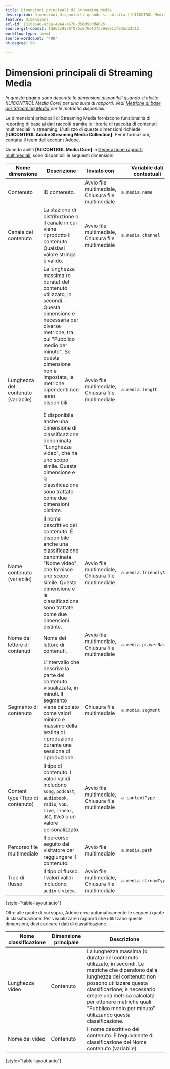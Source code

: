 ```yaml
---
title: Dimensioni principali di Streaming Media
description: Dimensioni disponibili quando si abilita [!UICONTROL Media Core] per una suite di rapporti.
feature: Dimensions
exl-id: 1316a646-a31a-49a4-a670-d56d90dd462b
source-git-commit: fdd66c9558f070cd760f37a39e5911f0dac22612
workflow-type: tm+mt
source-wordcount: '400'
ht-degree: 9%

---
```


# Dimensioni principali di Streaming Media

*In questa pagina sono descritte le dimensioni disponibili quando si abilita [!UICONTROL Media Core] per una suite di rapporti. Vedi [Metriche di base per Streaming Media](../metrics/sm-core.md) per le metriche disponibili.*

Le dimensioni principali di Streaming Media forniscono funzionalità di reporting di base ai dati raccolti tramite le librerie di raccolta di contenuti multimediali in streaming. L&#39;utilizzo di queste dimensioni richiede **[!UICONTROL Adobe Streaming Media Collection]**. Per informazioni, contatta il team dell’account Adobe.

Quando abiliti **[!UICONTROL Media Core]** in [Generazione rapporti multimediali](/help/admin/admin/c-manage-report-suites/c-edit-report-suites/media-management.md), sono disponibili le seguenti dimensioni:

| Nome dimensione | Descrizione | Inviato con | Variabile dati contestuali |
| --- | --- | --- | --- |
| Contenuto | ID contenuto. | Avvio file multimediale, Chiusura file multimediale | `a.media.name` |
| Canale del contenuto | La stazione di distribuzione o il canale in cui viene riprodotto il contenuto. Qualsiasi valore stringa è valido. | Avvio file multimediale, Chiusura file multimediale | `a.media.channel` |
| Lunghezza del contenuto (variabile) | La lunghezza massima (o durata) del contenuto utilizzato, in secondi. Questa dimensione è necessaria per diverse metriche, tra cui &quot;Pubblico medio per minuto&quot;. Se questa dimensione non è impostata, le metriche dipendenti non sono disponibili.<br><br>È disponibile anche una dimensione di classificazione denominata &quot;Lunghezza video&quot;, che ha uno scopo simile. Questa dimensione e la classificazione sono trattate come due dimensioni distinte. | Avvio file multimediale, Chiusura file multimediale | `a.media.length` |
| Nome contenuto (variabile) | Il nome descrittivo del contenuto. È disponibile anche una classificazione denominata &quot;Nome video&quot;, che fornisce uno scopo simile. Questa dimensione e la classificazione sono trattate come due dimensioni distinte. | Avvio file multimediale, Chiusura file multimediale | `a.media.friendlyName` |
| Nome del lettore di contenuti | Nome del lettore di contenuti. | Avvio file multimediale, Chiusura file multimediale | `a.media.playerName` |
| Segmento di contenuto | L’intervallo che descrive la parte del contenuto visualizzata, in minuti. Il segmento viene calcolato come valori minimo e massimo della testina di riproduzione durante una sessione di riproduzione. | Chiusura file multimediale | `a.media.segment` |
| Content type (Tipo di contenuto) | Il tipo di contenuto. I valori validi includono `song`, `podcast`, `audiobook`, `radio`, `VoD`, `Live`, `Linear`, `UGC`, `DVoD` o un valore personalizzato. | Avvio file multimediale, Chiusura file multimediale | `a.contentType` |
| Percorso file multimediale | Il percorso seguito dal visitatore per raggiungere il contenuto. | Avvio file multimediale | `a.media.path` |
| Tipo di flusso | Il tipo di flusso. I valori validi includono `audio` e `video`. | Avvio file multimediale, Chiusura file multimediale | `a.media.streamType` |

{style="table-layout:auto"}

Oltre alle quote di cui sopra, Adobe crea automaticamente le seguenti quote di classificazione. Per visualizzare i rapporti che utilizzano queste dimensioni, devi caricare i dati di classificazione.

| Nome classificazione | Dimensione principale | Descrizione |
| --- | --- | --- |
| Lunghezza video | Contenuto | La lunghezza massima (o durata) del contenuto utilizzato, in secondi. Le metriche che dipendono dalla lunghezza del contenuto non possono utilizzare questa classificazione; è necessario creare una metrica calcolata per ottenere metriche quali &quot;Pubblico medio per minuto&quot; utilizzando questa classificazione. |
| Nome del video | Contenuto | Il nome descrittivo del contenuto. È l’equivalente di classificazione del Nome contenuto (variabile). |

{style="table-layout:auto"}
